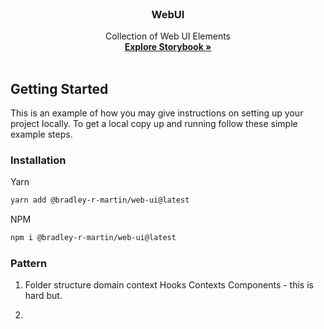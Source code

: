 <br />
<div align="center">
  <h3 align="center">WebUI</h3>
  <p align="center">
    Collection of Web UI Elements
    <br />
    <a href="https://bradley-r-martin.github.io/web-ui"><strong>Explore Storybook »</strong></a>
    <br />
    <br />
  </p>
</div>

## Getting Started

This is an example of how you may give instructions on setting up your project locally.
To get a local copy up and running follow these simple example steps.

### Installation

Yarn

```sh
yarn add @bradley-r-martin/web-ui@latest
```

NPM

```sh
npm i @bradley-r-martin/web-ui@latest
```

### Pattern

1. Folder structure domain context
   Hooks
   Contexts
   Components - this is hard but.

2.
